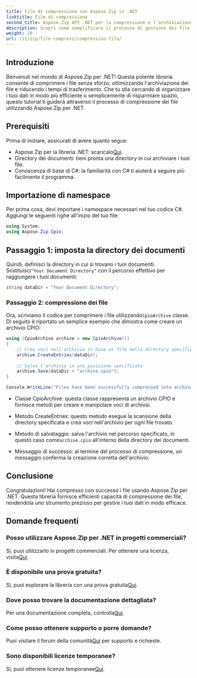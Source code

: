 ```yaml
---
title: File di compressione con Aspose.Zip in .NET
linktitle: File di compressione
second_title: Aspose.Zip API .NET per la compressione e l'archiviazione dei file
description: Scopri come semplificare il processo di gestione dei file con Aspose.Zip per .NET. Questa guida dettagliata ti accompagna attraverso i passaggi della compressione dei file.
weight: 10
url: /it/zip/file-compress/compression-file/
---
```

## Introduzione

Benvenuti nel mondo di Aspose.Zip per .NET! Questa potente libreria consente di comprimere i file senza sforzo, ottimizzando l'archiviazione dei file e riducendo i tempi di trasferimento. Che tu stia cercando di organizzare i tuoi dati in modo più efficiente o semplicemente di risparmiare spazio, questo tutorial ti guiderà attraverso il processo di compressione dei file utilizzando Aspose.Zip per .NET.

## Prerequisiti

Prima di iniziare, assicurati di avere quanto segue:

-  Aspose.Zip per la libreria .NET: scaricalo[Qui](https://releases.aspose.com/zip/net/).
- Directory dei documenti: tieni pronta una directory in cui archiviare i tuoi file.
- Conoscenza di base di C#: la familiarità con C# ti aiuterà a seguire più facilmente il programma.

## Importazione di namespace

Per prima cosa, devi importare i namespace necessari nel tuo codice C#. Aggiungi le seguenti righe all'inizio del tuo file:

```csharp
using System;
using Aspose.Zip.Cpio;
```

## Passaggio 1: imposta la directory dei documenti

Quindi, definisci la directory in cui si trovano i tuoi documenti. Sostituisci`"Your Document Directory"` con il percorso effettivo per raggiungere i tuoi documenti:

```csharp
string dataDir = "Your Document Directory";
```

### Passaggio 2: compressione dei file

 Ora, scriviamo il codice per comprimere i file utilizzando`CpioArchive` classe. Di seguito è riportato un semplice esempio che dimostra come creare un archivio CPIO:

```csharp
using (CpioArchive archive = new CpioArchive())
{
    // Crea voci nell'archivio in base ai file nella directory specificata
    archive.CreateEntries(dataDir);
    
    // Salva l'archivio in una posizione specificata
    archive.Save(dataDir + "archive.cpio");
}

Console.WriteLine("Files have been successfully compressed into archive.cpio!");
```

- Classe CpioArchive: questa classe rappresenta un archivio CPIO e fornisce metodi per creare e manipolare voci di archivio.
  
- Metodo CreateEntries: questo metodo esegue la scansione della directory specificata e crea voci nell'archivio per ogni file trovato.
  
-  Metodo di salvataggio: salva l'archivio nel percorso specificato, in questo caso come`archive.cpio` all'interno della directory dei documenti.
  
- Messaggio di successo: al termine del processo di compressione, un messaggio conferma la creazione corretta dell'archivio.

## Conclusione

Congratulazioni! Hai compresso con successo i file usando Aspose.Zip per .NET. Questa libreria fornisce efficienti capacità di compressione dei file, rendendola uno strumento prezioso per gestire i tuoi dati in modo efficace.

## Domande frequenti

### Posso utilizzare Aspose.Zip per .NET in progetti commerciali?
 Sì, puoi utilizzarlo in progetti commerciali. Per ottenere una licenza, visita[Qui](https://purchase.conholdate.com/buy).

### È disponibile una prova gratuita?
 Sì, puoi esplorare la libreria con una prova gratuita[Qui](https://releases.aspose.com/).

### Dove posso trovare la documentazione dettagliata?
 Per una documentazione completa, controlla[Qui](https://reference.aspose.com/zip/net/).

### Come posso ottenere supporto o porre domande?
 Puoi visitare il forum della comunità[Qui](https://forum.aspose.com/c/zip/37) per supporto e richieste.

### Sono disponibili licenze temporanee?
 Sì, puoi ottenere licenze temporanee[Qui](https://purchase.conholdate.com/temporary-license/).